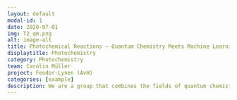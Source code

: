 ```yaml
---
layout: default
modal-id: 1
date: 2020-07-01
img: T2_qm.png
alt: image-alt
title: Photochemical Reactions – Quantum Chemistry Meets Machine Learning
displaytitle: Photochemistry
category: Photochemistry
team: Carolin Müller
project: Feodor-Lynen (AvH)
categories: [example]
description: We are a group that combines the fields of quantum chemistry and machine learning to explore the mechanisms behind photochemical reactions. Our aim is to understand the unique reactivities and selectivities that arise upon photoexcitation of molecules. We use TD-DFT and MCSCF calculations, as well as non-adiabatic molecular dynamics simulations, to investigate these mechanisms. Our work involves independent research and collaborations with partners worldwide. 
---
```

